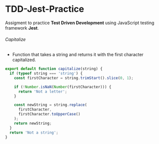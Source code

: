 # TDD-Jest-Practice

Assigment to practice **Test Driven Development** using JavaScript testing framework **Jest**.

###### Capitalize

- Function that takes a string and returns it with the first character capitalized.

```javascript
export default function capitalize(string) {
  if (typeof string === 'string') {
    const firstCharacter = string.trimStart().slice(0, 1);

    if (!Number.isNaN(Number(firstCharacter))) {
      return 'Not a letter';
    }

    const newString = string.replace(
      firstCharacter,
      firstCharacter.toUpperCase()
    );
    return newString;
  }
  return 'Not a string';
}
```
